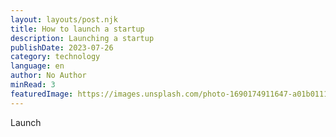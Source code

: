 ```yaml
---
layout: layouts/post.njk
title: How to launch a startup
description: Launching a startup
publishDate: 2023-07-26
category: technology
language: en
author: No Author
minRead: 3
featuredImage: https://images.unsplash.com/photo-1690174911647-a01b0111219a?ixlib=rb-4.0.3&ixid=M3wxMjA3fDB8MHxwaG90by1wYWdlfHx8fGVufDB8fHx8fA%3D%3D&auto=format&fit=crop&w=1170&q=80
---
```

L﻿aunch